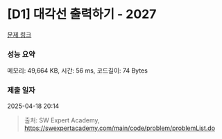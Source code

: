 # [D1] 대각선 출력하기 - 2027 

[문제 링크](https://swexpertacademy.com/main/code/problem/problemDetail.do?contestProbId=AV5QFuZ6As0DFAUq) 

### 성능 요약

메모리: 49,664 KB, 시간: 56 ms, 코드길이: 74 Bytes

### 제출 일자

2025-04-18 20:14



> 출처: SW Expert Academy, https://swexpertacademy.com/main/code/problem/problemList.do